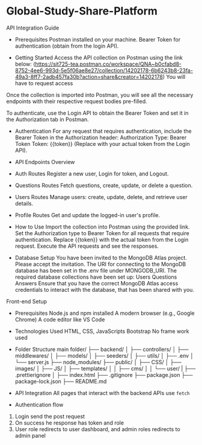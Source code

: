 # Global-Study-Share-Platform

API Integration Guide

- Prerequisites
  Postman installed on your machine.
  Bearer Token for authentication (obtain from the login API).

- Getting Started
  Access the API collection on Postman using the link below:
  (https://sit725-tea.postman.co/workspace/QNA~b0cfabd8-8752-4ee6-993d-5e5f06ae8e27/collection/14202178-6b6243b8-23fa-49a3-8ff7-2adb457fa30b?action=share&creator=14202178)
  You will have to request access

Once the collection is imported into Postman, you will see all the necessary endpoints with their respective request bodies pre-filled.

To authenticate, use the Login API to obtain the Bearer Token and set it in the Authorization tab in Postman.

- Authentication
  For any request that requires authentication, include the Bearer Token in the Authorization header:
  Authorization Type: Bearer Token
  Token: {{token}} (Replace with your actual token from the Login API).

- API Endpoints Overview

- Auth Routes
  Register a new user, Login for token, and Logout.

- Questions Routes
  Fetch questions, create, update, or delete a question.

- Users Routes
  Manage users: create, update, delete, and retrieve user details.

- Profile Routes
  Get and update the logged-in user's profile.

- How to Use
  Import the collection into Postman using the provided link.
  Set the Authorization type to Bearer Token for all requests that require authentication.
  Replace {{token}} with the actual token from the Login request.
  Execute the API requests and see the responses.

- Database Setup
  You have been invited to the MongoDB Atlas project. Please accept the invitation.
  The URI for connecting to the MongoDB database has been set in the .env file under MONGODB_URI.
  The required database collections have been set up:
  Users
  Questions
  Answers
  Ensure that you have the correct MongoDB Atlas access credentials to interact with the database, that has been shared with you.

Front-end Setup

- Prerequisites
  Node.js and npm installed
  A modern browser (e.g., Google Chrome)
  A code editor like VS Code

- Technologies Used
  HTML, CSS, JavaScripts
  Bootstrap
  No frame work used

- Folder Structure
  main folder/
  ├── backend/
  │ ├── controllers/
  │ ├── middlewares/
  │ ├── models/
  │ ├── seeders/
  │ ├── utils/
  │ ├── .env
  │ └── server.js
  ├── node_modules/
  ├── public/
  │ ├── CSS/
  │ ├── images/
  │ ├── JS/
  │ ├── templates/
  │ │ ├── cms/
  │ │ └── user/
  | ├── .prettierignore
  │ ├── index.html
  ├── .gitignore
  ├── package.json
  ├── package-lock.json
  ├── README.md

- API Integration
  All pages that interact with the backend APIs use `fetch`

- Authentication flow

1. Login send the post request
2. On success he response has token and role
3. User role redirects to user dashboard, and admin roles redirects to admin panel

